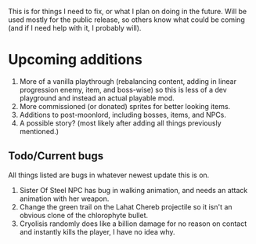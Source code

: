 This is for things I need to fix, or what I plan on doing in the future. Will be used mostly for the public release, so others know what could be coming (and if I need help with it, I probably will).

# Upcoming additions
1. More of a vanilla playthrough (rebalancing content, adding in linear progression enemy, item, and boss-wise) so this is less of a dev playground and instead an actual playable mod.
2. More commissioned (or donated) sprites for better looking items.
3. Additions to post-moonlord, including bosses, items, and NPCs.
4. A possible story? (most likely after adding all things previously mentioned.)

## Todo/Current bugs
All things listed are bugs in whatever newest update this is on.

1. Sister Of Steel NPC has bug in walking animation, and needs an attack animation with her weapon.
2. Change the green trail on the Lahat Chereb projectile so it isn't an obvious clone of the chlorophyte bullet.
3. Cryolisis randomly does like a billion damage for no reason on contact and instantly kills the player, I have no idea why.
